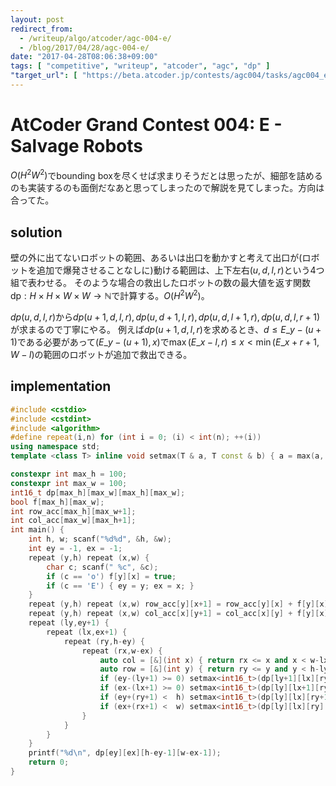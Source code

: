 ```yaml
---
layout: post
redirect_from:
  - /writeup/algo/atcoder/agc-004-e/
  - /blog/2017/04/28/agc-004-e/
date: "2017-04-28T08:06:38+09:00"
tags: [ "competitive", "writeup", "atcoder", "agc", "dp" ]
"target_url": [ "https://beta.atcoder.jp/contests/agc004/tasks/agc004_e" ]
---
```


# AtCoder Grand Contest 004: E - Salvage Robots

$O(H^2W^2)$でbounding boxを尽くせば求まりそうだとは思ったが、細部を詰めるのも実装するのも面倒だなあと思ってしまったので解説を見てしまった。方向は合ってた。

## solution

壁の外に出てないロボットの範囲、あるいは出口を動かすと考えて出口が(ロボットを追加で爆発させることなしに)動ける範囲は、上下左右$(u,d,l,r)$という$4$つ組で表わせる。
そのような場合の救出したロボットの数の最大値を返す関数$\mathrm{dp} : H \times H \times W \times W \to \mathbb{N}$で計算する。$O(H^2W^2)$。

$dp(u,d,l,r)$から$dp(u+1,d,l,r), dp(u,d+1,l,r), dp(u,d,l+1,r), dp(u,d,l,r+1)$が求まるので丁寧にやる。
例えば$dp(u+1,d,l,r)$を求めるとき、$d \le E\_y-(u+1)$である必要があって$(E\_y-(u+1), x)$で$\max(E\_x-l, r) \le x \lt \min(E\_x+r+1, W-l)$の範囲のロボットが追加で救出できる。

## implementation

``` c++
#include <cstdio>
#include <cstdint>
#include <algorithm>
#define repeat(i,n) for (int i = 0; (i) < int(n); ++(i))
using namespace std;
template <class T> inline void setmax(T & a, T const & b) { a = max(a, b); }

constexpr int max_h = 100;
constexpr int max_w = 100;
int16_t dp[max_h][max_w][max_h][max_w];
bool f[max_h][max_w];
int row_acc[max_h][max_w+1];
int col_acc[max_w][max_h+1];
int main() {
    int h, w; scanf("%d%d", &h, &w);
    int ey = -1, ex = -1;
    repeat (y,h) repeat (x,w) {
        char c; scanf(" %c", &c);
        if (c == 'o') f[y][x] = true;
        if (c == 'E') { ey = y; ex = x; }
    }
    repeat (y,h) repeat (x,w) row_acc[y][x+1] = row_acc[y][x] + f[y][x];
    repeat (y,h) repeat (x,w) col_acc[x][y+1] = col_acc[x][y] + f[y][x];
    repeat (ly,ey+1) {
        repeat (lx,ex+1) {
            repeat (ry,h-ey) {
                repeat (rx,w-ex) {
                    auto col = [&](int x) { return rx <= x and x < w-lx ? col_acc[x][min(ey+ry+1,h-ly)] - col_acc[x][max(ey-ly,ry)] : 0; };
                    auto row = [&](int y) { return ry <= y and y < h-ly ? row_acc[y][min(ex+rx+1,w-lx)] - row_acc[y][max(ex-lx,rx)] : 0; };
                    if (ey-(ly+1) >= 0) setmax<int16_t>(dp[ly+1][lx][ry][rx], dp[ly][lx][ry][rx] + row(ey-(ly+1)));
                    if (ex-(lx+1) >= 0) setmax<int16_t>(dp[ly][lx+1][ry][rx], dp[ly][lx][ry][rx] + col(ex-(lx+1)));
                    if (ey+(ry+1) <  h) setmax<int16_t>(dp[ly][lx][ry+1][rx], dp[ly][lx][ry][rx] + row(ey+(ry+1)));
                    if (ex+(rx+1) <  w) setmax<int16_t>(dp[ly][lx][ry][rx+1], dp[ly][lx][ry][rx] + col(ex+(rx+1)));
                }
            }
        }
    }
    printf("%d\n", dp[ey][ex][h-ey-1][w-ex-1]);
    return 0;
}
```

